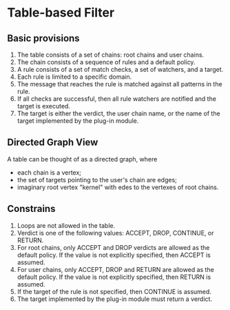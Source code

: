 # Table-based Filter

## Basic provisions

1. The table consists of a set of chains: root chains and user chains.
2. The chain consists of a sequence of rules and a default policy.
3. A rule consists of a set of match checks, a set of watchers, and a target.
4. Each rule is limited to a specific domain.
5. The message that reaches the rule is matched against all patterns in
   the rule.
6. If all checks are successful, then all rule watchers are notified and
   the target is executed.
7. The target is either the verdict, the user chain name, or the name of
   the target implemented by the plug-in module.

## Directed Graph View

A table can be thought of as a directed graph, where

*  each chain is a vertex;
*  the set of targets pointing to the user's chain are edges;
*  imaginary root vertex "kernel" with edes to the vertexes of root chains.

## Constrains

1. Loops are not allowed in the table.
2. Verdict is one of the following values: ACCEPT, DROP, CONTINUE, or RETURN.
3. For root chains, only ACCEPT and DROP verdicts are allowed as the default
   policy. If the value is not explicitly specified, then ACCEPT is assumed.
4. For user chains, only ACCEPT, DROP and RETURN are allowed as the default
   policy. If the value is not explicitly specified, then RETURN is assumed.
5. If the target of the rule is not specified, then CONTINUE is assumed.
6. The target implemented by the plug-in module must return a verdict.


